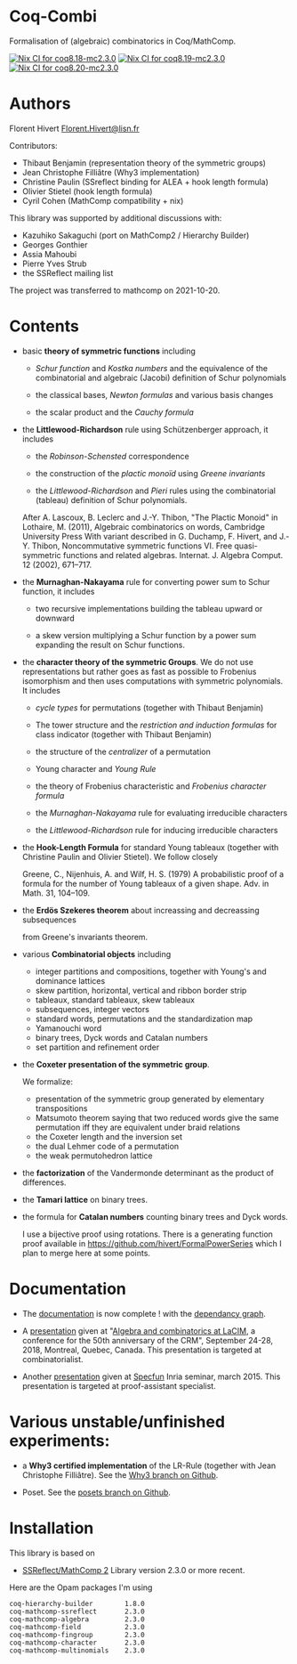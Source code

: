 Coq-Combi
=========

Formalisation of (algebraic) combinatorics in Coq/MathComp.

[![Nix CI for coq8.18-mc2.3.0](https://github.com/math-comp/Coq-Combi/actions/workflows/nix-action-coq8.18-mc2.3.0.yml/badge.svg)](https://github.com/math-comp/Coq-Combi/actions/workflows/nix-action-coq8.18-mc2.3.0.yml) [![Nix CI for coq8.19-mc2.3.0](https://github.com/math-comp/Coq-Combi/actions/workflows/nix-action-coq8.19-mc2.3.0.yml/badge.svg)](https://github.com/math-comp/Coq-Combi/actions/workflows/nix-action-coq8.19-mc2.3.0.yml) [![Nix CI for coq8.20-mc2.3.0](https://github.com/math-comp/Coq-Combi/actions/workflows/nix-action-coq8.20-mc2.3.0.yml/badge.svg)](https://github.com/math-comp/Coq-Combi/actions/workflows/nix-action-coq8.20-mc2.3.0.yml)

Authors
========================================================================

Florent Hivert <Florent.Hivert@lisn.fr>

Contributors:

- Thibaut Benjamin (representation theory of the symmetric groups)
- Jean Christophe Filliâtre (Why3 implementation)
- Christine Paulin (SSreflect binding for ALEA + hook length formula)
- Olivier Stietel (hook length formula)
- Cyril Cohen (MathComp compatibility + nix)

This library was supported by additional discussions with:

- Kazuhiko Sakaguchi (port on MathComp2 / Hierarchy Builder)
- Georges Gonthier
- Assia Mahoubi
- Pierre Yves Strub
- the SSReflect mailing list

The project was transferred to mathcomp on 2021-10-20.

Contents
========================================================================


* basic **theory of symmetric functions** including

  - *Schur function* and *Kostka numbers* and the equivalence of the
    combinatorial and algebraic (Jacobi) definition of Schur polynomials

  - the classical bases, *Newton formulas* and various basis changes

  - the scalar product and the *Cauchy formula*

* the **Littlewood-Richardson** rule using Schützenberger approach, it includes

  - the *Robinson-Schensted* correspondence

  - the construction of the *plactic monoïd* using *Greene invariants*

  - the *Littlewood-Richardson* and *Pieri* rules using the combinatorial
    (tableau) definition of Schur polynomials.

  After A. Lascoux, B. Leclerc and J.-Y. Thibon, "The Plactic Monoid" in
  Lothaire, M. (2011), Algebraic combinatorics on words, Cambridge University
  Press With variant described in G. Duchamp, F. Hivert, and J.-Y. Thibon,
  Noncommutative symmetric functions VI. Free quasi-symmetric functions and
  related algebras. Internat. J. Algebra Comput. 12 (2002), 671–717.

* the **Murnaghan-Nakayama** rule for converting power sum to Schur function,
  it includes

  - two recursive implementations building the tableau upward or downward

  - a skew version multiplying a Schur function by a power sum expanding the
    result on Schur functions.

* the **character theory of the symmetric Groups**. We do not use
  representations but rather goes as fast as possible to Frobenius
  isomorphism and then uses computations with symmetric polynomials. It includes

  - *cycle types* for permutations (together with Thibaut Benjamin)

  - The tower structure and the *restriction and induction formulas* for class
    indicator (together with Thibaut Benjamin)

  - the structure of the *centralizer* of a permutation

  - Young character and *Young Rule*

  - the theory of Frobenius characteristic and *Frobenius character formula*

  - the *Murnaghan-Nakayama* rule for evaluating irreducible characters

  - the *Littlewood-Richardson* rule for inducing irreducible characters

* the **Hook-Length Formula** for standard Young tableaux
  (together with Christine Paulin and Olivier Stietel). We follow closely

   Greene, C., Nijenhuis, A. and Wilf, H. S. (1979) A probabilistic proof of a
   formula for the number of Young tableaux of a given shape. Adv. in
   Math. 31, 104–109.

* the **Erdös Szekeres theorem** about increassing and decreassing subsequences

   from Greene's invariants theorem.

* various **Combinatorial objects** including

  - integer partitions and compositions, together with Young's and dominance
    lattices
  - skew partition, horizontal, vertical and ribbon border strip
  - tableaux, standard tableaux, skew tableaux
  - subsequences, integer vectors
  - standard words, permutations and the standardization map
  - Yamanouchi word
  - binary trees, Dyck words and Catalan numbers
  - set partition and refinement order

* the **Coxeter presentation of the symmetric group**.

  We formalize:

  - presentation of the symmetric group generated by elementary
    transpositions
  - Matsumoto theorem saying that two reduced words give the same permutation
    iff they are equivalent under braid relations
  - the Coxeter length and the inversion set
  - the dual Lehmer code of a permutation
  - the weak permutohedron lattice

* the **factorization** of the Vandermonde determinant as the product
  of differences.

* the **Tamari lattice** on binary trees.

* the formula for **Catalan numbers** counting binary trees and Dyck words.

  I use a bijective proof using rotations. There is a generating function
  proof available in https://github.com/hivert/FormalPowerSeries which I plan
  to merge here at some points.

Documentation
========================================================================

* The [documentation](https://math-comp.github.io/combi/1.0.0/toc.html) is now
  complete ! with the 
  [dependancy graph](https://math-comp.github.io/combi/1.0.0/index.html).

* A
  [presentation](https://github.com/math-comp/Coq-Combi/raw/master/doc/Talk-CRM/CRM.pdf)
  given at "[Algebra and combinatorics at LaCIM](http://www.crm.umontreal.ca/2018/Algebre18/index_e.php), a conference
  for the 50th anniversary of the CRM", September 24-28, 2018, Montreal,
  Quebec, Canada. This presentation is targeted at combinatorialist.

* Another
  [presentation](https://github.com/math-comp/Coq-Combi/raw/master/doc/Talk/INRIA.pdf)
  given at [Specfun](https://specfun.inria.fr/seminar/) Inria seminar, march
  2015. This presentation is targeted at proof-assistant specialist.

Various unstable/unfinished experiments:
========================================

* a **Why3 certified implementation** of the LR-Rule
  (together with Jean Christophe Filliâtre).
  See the [Why3 branch on Github](https://github.com/math-comp/Coq-Combi/tree/Why3).

* Poset.
  See the [posets branch on Github](https://github.com/math-comp/Coq-Combi/tree/posets).

Installation
========================================================================

This library is based on

* [SSReflect/MathComp 2]([https://github.com/math-comp/math-comp])
  Library version 2.3.0 or more recent.

Here are the Opam packages I'm using
```
coq-hierarchy-builder        1.8.0
coq-mathcomp-ssreflect       2.3.0
coq-mathcomp-algebra         2.3.0
coq-mathcomp-field           2.3.0
coq-mathcomp-fingroup        2.3.0
coq-mathcomp-character       2.3.0
coq-mathcomp-multinomials    2.3.0
```
